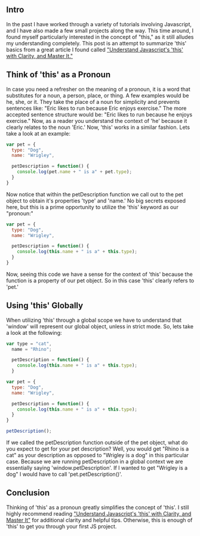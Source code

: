 <h2> Intro </h2>
In the past I have worked through a variety of tutorials involving Javascript, and I have also made a few small projects along the way. This time around, I found myself particularly interested in the concept of "this," as it still alludes my understanding completely. This post is an attempt to summarize 'this' basics from a great article I found called <a href="http://javascriptissexy.com/understand-javascripts-this-with-clarity-and-master-it/">"Understand Javascript's 'this' with Clarity, and Master It."</a>

<h2> Think of 'this' as a Pronoun </h2>
In case you need a refresher on the meaning of a pronoun, it is a word that substitutes for a noun, a person, place, or thing. A few examples would be he, she, or it. They take the place of a noun for simplicity and prevents sentences like: "Eric likes to run because Eric enjoys exercise." The more accepted sentence structure would be: "Eric likes to run because he enjoys exercise." Now, as a reader you understand the context of 'he' because it clearly relates to the noun 'Eric.' Now, 'this' works in a similar fashion. Lets take a look at an example:

```javascript
var pet = {
  type: "Dog",
  name: "Wrigley",

  petDescription = function() {
    console.log(pet.name + " is a" + pet.type);
  }
}

```

Now notice that within the petDescription function we call out to the pet object to obtain it's properties 'type' and 'name.' No big secrets exposed here, but this is a prime opportunity to utilize the 'this' keyword as our "pronoun:"

```javascript
var pet = {
  type: "Dog",
  name: "Wrigley",

  petDescription = function() {
    console.log(this.name + " is a" + this.type);
  }
}

```

Now, seeing this code we have a sense for the context of 'this' because the function is a property of our pet object. So in this case 'this' clearly refers to 'pet.'

<h2> Using 'this' Globally </h2>
When utilizing 'this' through a global scope we have to understand that 'window' will represent our global object, unless in strict mode. So, lets take a look at the following:

```javascript
var type = "cat",
  name = "Rhino";

  petDescription = function() {
    console.log(this.name + " is a" + this.type);
  }

var pet = {
  type: "Dog",
  name: "Wrigley",

  petDescription = function() {
    console.log(this.name + " is a" + this.type);
  }
}

petDescription();
```
If we called the petDescription function outside of the pet object, what do you expect to get for your pet description? Well, you would get "Rhino is a cat" as your description as opposed to "Wrigley is a dog" in this particular case. Because we are running petDescription in a global context we are essentially saying 'window.petDescription'. If I wanted to get "Wrigley is a dog" I would have to call 'pet.petDescription()'.

<h2> Conclusion </h2>
Thinking of 'this' as a pronoun greatly simplifies the concept of 'this'. I still highly recommend reading  <a href="http://javascriptissexy.com/understand-javascripts-this-with-clarity-and-master-it/">"Understand Javascript's 'this' with Clarity, and Master It"</a> for additional clarity and helpful tips. Otherwise, this is enough of 'this' to get you through your first JS project.
